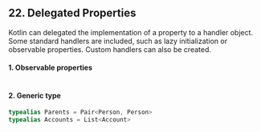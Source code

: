 ## 22. Delegated Properties

Kotlin can delegated the implementation of a property to a handler object.
Some standard handlers are included, such as lazy initialization or observable properties.
Custom handlers can also be created.

#### 1. Observable properties
~~~kotlin

~~~


#### 2. Generic type
~~~kotlin
typealias Parents = Pair<Person, Person>
typealias Accounts = List<Account>
~~~